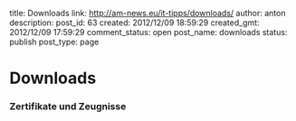 title: Downloads
link: http://am-news.eu/it-tipps/downloads/
author: anton
description: 
post_id: 63
created: 2012/12/09 18:59:29
created_gmt: 2012/12/09 17:59:29
comment_status: open
post_name: downloads
status: publish
post_type: page

# Downloads

### Zertifikate und Zeugnisse